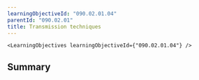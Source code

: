 ```yaml
---
learningObjectiveId: "090.02.01.04"
parentId: "090.02.01"
title: Transmission techniques
---
```


```tsx eval
<LearningObjectives learningObjectiveId={"090.02.01.04"} />
```

## Summary
